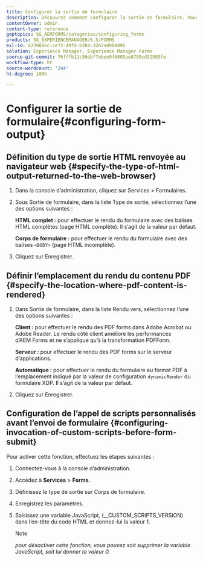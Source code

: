 ```yaml
---
title: Configurer la sortie de formulaire
description: Découvrez comment configurer la sortie de formulaire. Pour configurer la sortie du formulaire et activer la fonctionnalité, utilisez les scripts personnalisés avant l’envoi du formulaire.
contentOwner: admin
content-type: reference
geptopics: SG_AEMFORMS/categories/configuring_forms
products: SG_EXPERIENCEMANAGER/6.5/FORMS
exl-id: d739806c-ce72-40fd-b304-3262a0988d96
solution: Experience Manager, Experience Manager Forms
source-git-commit: 76fffb11c56dbf7ebee9f6805ae0799cd32985fe
workflow-type: ht
source-wordcount: '244'
ht-degree: 100%

---
```


# Configurer la sortie de formulaire{#configuring-form-output}

## Définition du type de sortie HTML renvoyée au navigateur web {#specify-the-type-of-html-output-returned-to-the-web-browser}

1. Dans la console d’administration, cliquez sur Services > Formulaires.
1. Sous Sortie de formulaire, dans la liste Type de sortie, sélectionnez l’une des options suivantes :

   **HTML complet :** pour effectuer le rendu du formulaire avec des balises HTML complètes (page HTML complète). Il s’agit de la valeur par défaut.

   **Corps de formulaire :** pour effectuer le rendu du formulaire avec des balises `<BODY>` (page HTML incomplète).

1. Cliquez sur Enregistrer.

## Définir l’emplacement du rendu du contenu PDF {#specify-the-location-where-pdf-content-is-rendered}

1. Dans Sortie de formulaire, dans la liste Rendu vers, sélectionnez l’une des options suivantes :

   **Client :** pour effectuer le rendu des PDF forms dans Adobe Acrobat ou Adobe Reader. Le rendu côté client améliore les performances d’AEM Forms et ne s’applique qu’à la transformation PDFForm.

   **Serveur :** pour effectuer le rendu des PDF forms sur le serveur d’applications.

   **Automatique :** pour effectuer le rendu du formulaire au format PDF à l’emplacement indiqué par la valeur de configuration `dynamicRender` du formulaire XDP. Il s’agit de la valeur par défaut.

1. Cliquez sur Enregistrer.

## Configuration de l’appel de scripts personnalisés avant l’envoi de formulaire {#configuring-invocation-of-custom-scripts-before-form-submit}

Pour activer cette fonction, effectuez les étapes suivantes :

1. Connectez-vous à la console d’administration.
1. Accédez à **Services** > **Forms**.
1. Définissez le type de sortie sur Corps de formulaire.
1. Enregistrez les paramètres.
1. Saisissez une variable JavaScript, (__CUSTOM_SCRIPTS_VERSION) dans l’en-tête du code HTML et donnez-lui la valeur 1.

   >[!NOTE]
   >
   >*pour désactiver cette fonction, vous pouvez soit supprimer la variable JavaScript, soit lui donner la valeur 0.*
